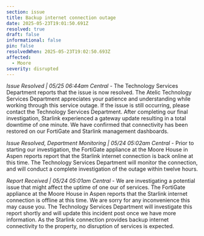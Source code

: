 ```yaml
---
section: issue
title: Backup internet connection outage
date: 2025-05-23T19:01:50.691Z
resolved: true
draft: false
informational: false
pin: false
resolvedWhen: 2025-05-23T19:02:50.693Z
affected:
  - Moore
severity: disrupted
---
```

*Issue Resolved | 05/25 06:44am Central* - The Technology Services Department reports that the issue is now resolved. The Atelic Technology Services Department appreciates your patience and understanding while working through this service outage. If the issue is still occurring, please contact the Technology Services Department. After completing our final investigation, Starlink experienced a gateway update resulting in a total downtime of one minute. We have confirmed that connectivity has been restored on our FortiGate and Starlink management dashboards.

*Issue Resolved, Department Monitoring | 05/24 05:02am Central* - Prior to starting our investigation, the FortiGate appliance at the Moore House in Aspen reports report that the Starlink internet connection is back online at this time. The Technology Services Department will monitor the connection, and will conduct a complete investigation of the outage within twelve hours.

*Report Received | 05/24 05:01am Central* - We are investigating a potential issue that might affect the uptime of one our of services. The FortiGate appliance at the Moore House in Aspen reports that the Starlink internet connection is offline at this time. We are sorry for any inconvenience this may cause you. The Technology Services Department will investigate this report shortly and will update this incident post once we have more information. As the Starlink connection provides backup internet connectivity to the property, no disruption of services is expected.